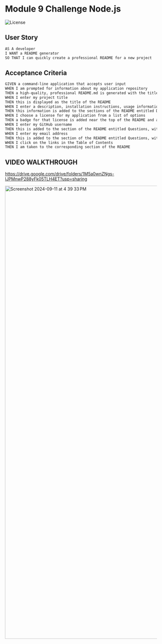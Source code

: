 # Module 9 Challenge Node.js

![License](https://img.shields.io/badge/License-MIT-blue.svg)

## User Story

```md
AS A developer
I WANT a README generator
SO THAT I can quickly create a professional README for a new project
```

## Acceptance Criteria

```md
GIVEN a command-line application that accepts user input
WHEN I am prompted for information about my application repository
THEN a high-quality, professional README.md is generated with the title of my project and sections entitled Description, Table of Contents, Installation, Usage, License, Contributing, Tests, and Questions
WHEN I enter my project title
THEN this is displayed as the title of the README
WHEN I enter a description, installation instructions, usage information, contribution guidelines, and test instructions
THEN this information is added to the sections of the README entitled Description, Installation, Usage, Contributing, and Tests
WHEN I choose a license for my application from a list of options
THEN a badge for that license is added near the top of the README and a notice is added to the section of the README entitled License that explains which license the application is covered under
WHEN I enter my GitHub username
THEN this is added to the section of the README entitled Questions, with a link to my GitHub profile
WHEN I enter my email address
THEN this is added to the section of the README entitled Questions, with instructions on how to reach me with additional questions
WHEN I click on the links in the Table of Contents
THEN I am taken to the corresponding section of the README
```
## VIDEO WALKTHROUGH
https://drive.google.com/drive/folders/1M5a0wnZNgs-lJPMnwP288yFk05TLH4ET?usp=sharing

<img width="1496" alt="Screenshot 2024-09-11 at 4 39 33 PM" src="https://github.com/user-attachments/assets/a96e13ce-c48b-477f-8bb4-04a2dfea1653">
